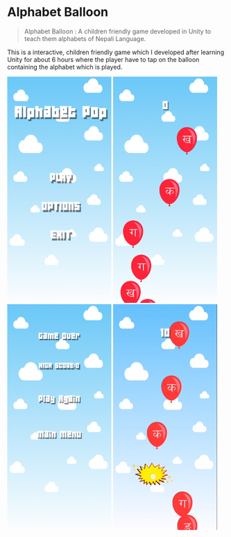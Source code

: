 # Alphabet Balloon
>Alphabet Balloon : A children friendly game developed in Unity to teach them alphabets of Nepali Language.

This is a interactive, children friendly game which I developed after learning Unity for about 6 hours where the player have to tap on the balloon containing the alphabet which is played.

<img src="AB1.jpg" width="240">  <img src="AB2.jpg" width="240">
<img src="AB3.jpg" width="240">  <img src="AB4.png" width="240">
